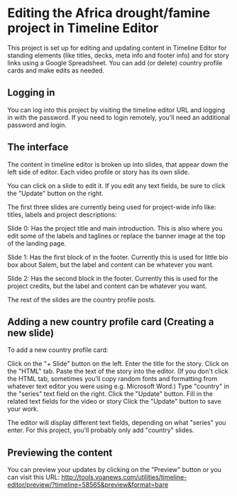 # Editing the Africa drought/famine project in Timeline Editor #

This project is set up for editing and updating content in Timeline Editor for standing elements (like titles, decks, meta info and footer info) and for story links using a Google Spreadsheet. You can add (or delete) country profile cards and make edits as needed.


## Logging in ##

You can log into this project by visiting the timeline editor URL and logging in with the password. If you need to login remotely, you'll need an additional password and login.




## The interface ##

The content in timeline editor is broken up into slides, that appear down the left side of editor. Each video profile or story has its own slide. 

You can click on a slide to edit it. If you edit any text fields, be sure to click the "Update" button on the right.

The first three slides are currently being used for project-wide info like: titles, labels and project descriptions:

Slide 0: Has the project title and main introduction. This is also where you edit some of the labels and taglines or replace the banner image at the top of the landing page.

Slide 1: Has the first block of in the footer. Currently this is used for little bio box about Salem, but the label and content can be whatever you want.

Slide 2: Has the second block in the footer. Currently this is used for the project credits, but the label and content can be whatever you want.

The rest of the slides are the country profile posts.




## Adding a new country profile card (Creating a new slide) ##



To add a new country profile card:

Click on the "+ Slide" button on the left.
Enter the title for the story.
Click on the "HTML" tab.
Paste the text of the story into the editor. (If you don't click the HTML tab, sometimes you'll copy random fonts and formatting from whatever text editor you were using e.g. Microsoft Word.)
Type "country" in the "series" text field on the right.
Click the "Update" button.
Fill in the related text fields for the video or story
Click the "Update" button to save your work.

The editor will display different text fields, depending on what "series" you enter. For this project, you'll probably only add "country" slides. 



## Previewing the content ##
You can preview your updates by clicking on the "Preview" button or you can visit this URL:
http://tools.voanews.com/utilities/timeline-editor/preview/?timeline=58565&preview&format=bare


